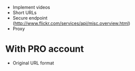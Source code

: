 - Implement videos
- Short URLs
- Secure endpoint (http://www.flickr.com/services/api/misc.overview.html)
- Proxy

# With PRO account

- Original URL format
